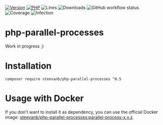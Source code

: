 [![Version](https://img.shields.io/badge/version-0.5.0-blueviolet.svg)](https://github.com/steevanb/php-parallel-processes/tree/0.5.0)
[![PHP](https://img.shields.io/badge/php-^7.4||^8.0-blue.svg)](https://php.net)
![Lines](https://img.shields.io/badge/code%20lines-4,824-blue.svg)
![Downloads](https://poser.pugx.org/steevanb/php-parallel-processes/downloads)
![GitHub workflow status](https://img.shields.io/github/workflow/status/steevanb/php-parallel-processes/CI)
![Coverage](https://img.shields.io/badge/coverage-60%25-success.svg)
![Infection](https://img.shields.io/badge/infection-88%25-success.svg)

# php-parallel-processes

Work in progress ;)

# Installation

```
composer require steevanb/php-parallel-processes ^0.5
```

# Usage with Docker

If you don't want to install it as dependency, you can use the official Docker image: 
[steevanb/php-parallel-processes:parallel-process-x.y.z](https://hub.docker.com/r/steevanb/php-parallel-processes/tags?page=1&name=parallel-process).
